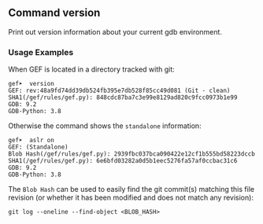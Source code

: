 ## Command version ##

Print out version information about your current gdb environment.

### Usage Examples ###

When GEF is located in a directory tracked with git:

```
gef➤  version
GEF: rev:48a9fd74dd39db524fb395e7db528f85cc49d081 (Git - clean)
SHA1(/gef/rules/gef.py): 848cdc87ba7c3e99e8129ad820c9fcc0973b1e99
GDB: 9.2
GDB-Python: 3.8
```

Otherwise the command shows the `standalone` information:

```
gef➤  aslr on
GEF: (Standalone)
Blob Hash(/gef/rules/gef.py): 2939fbc037bca090422e12cf1b555bd58223dccb
SHA1(/gef/rules/gef.py): 6e6bfd03282a0d5b1eec5276fa57af0ccbac31c6
GDB: 9.2
GDB-Python: 3.8
```

The `Blob Hash` can be used to easily find the git commit(s) matching
this file revision (or whether it has been modified and does not match
any revision):

```
git log --oneline --find-object <BLOB_HASH>
```

